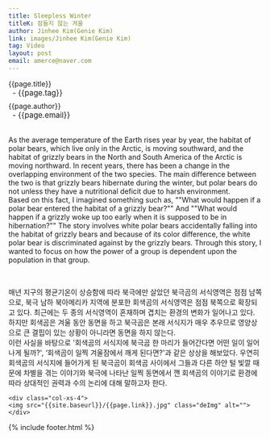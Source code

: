 ```yaml
---
title: Sleepless Winter
titleK: 잠들지 않는 겨울
author: Jinhee Kim(Genie Kim)
link: images/Jinhee Kim(Genie Kim)
tag: Video
layout: post
email: amerce@naver.com
---	
```


<div class="container">

<div class="deDep">
{{page.title}}<br>
<p style="font-size:15px; margin:0px; padding:0px 0px 0px 8px; margin:0px 0px 8px 0px;">- {{page.tag}}</p>
{{page.author}}<br>
<p style="font-size:15px; margin:0px; padding:0px 0px 0px 8px;">- {{page.email}}</p>
</div>

<br>

<div class="det lato">



As the average temperature of the Earth rises year by year, the habitat of polar bears, which live only in the Arctic, is moving southward, and the habitat of grizzly bears in the North and South America of the Arctic is moving northward. In recent years, there has been a change in the overlapping environment of the two species. The main difference between the two is that grizzly bears hibernate during the winter, but polar bears do not unless they have a nutritional deficit due to harsh environment.
<br>
Based on this fact, I imagined something such as, ""What would happen if a polar bear entered the habitat of a grizzly bear?"" And ""What would happen if a grizzly woke up too early when it is supposed to be in hibernation?"" The story involves white polar bears accidentally falling into the habitat of grizzly bears and because of its color difference, the white polar bear is discriminated against by the grizzly bears. Through this story, I wanted to focus on  how the power of a group is dependent upon the population in that group.



</div>

<br>

<div class="noto">

매년 지구의 평균기온이 상승함에 따라 북극에만 살았던 북극곰의 서식영역은 점점 남쪽으로, 북극 남하 북아메리카 지역에 분포한 회색곰의 서식영역은 점점 북쪽으로 확장되고 있다. 최근에는 두 종의 서식영역이 혼재하며 겹치는 환경의 변화가 일어나고 있다. 하지만 회색곰은 겨울 동안 동면을 하고 북극곰은 본래 서식지가 매우 추우므로 영양상으로 큰 결핍이 있는 상황이 아니라면 동면을 하지 않는다.
<br>
이런 사실을 바탕으로 '회색곰의 서식지에 북극곰 한 마리가 들어간다면 어떤 일이 일어나게 될까?', ‘회색곰이 일찍 겨울잠에서 깨게 된다면?'과 같은 상상을 해보았다. 우연히 회색곰의 서식지에 들어가게 된 북극곰이 회색곰 사이에서 그들과 다른 하얀 털 빛깔 때문에 차별을 겪는 이야기와 북극에 나타난 일찍 동면에서 깬 회색곰의 이야기로 환경에 따라 상대적인 권력과 수의 논리에 대해 말하고자 한다.


</div>

<div class="row" class="imgcolor">
	
	<div class="col-xs-4">
	<img src="{{site.baseurl}}/{{page.link}}.jpg" class="deImg" alt=""></div>
	
</div>

	

</div> 

{% include footer.html %}